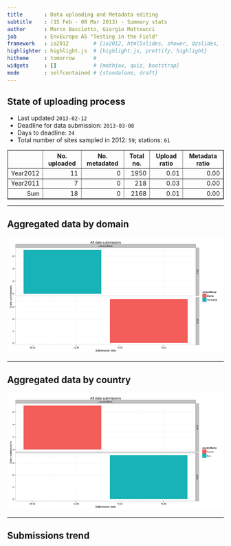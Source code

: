 ```yaml
---
title       : Data uploading and Metadata editing
subtitle    : (15 Feb - 08 Mar 2013) - Summary stats
author      : Marco Bascietto, Giorgio Matteucci
job         : EnvEurope A5 "Testing in the Field"
framework   : io2012        # {io2012, html5slides, shower, dzslides, ...}
highlighter : highlight.js  # {highlight.js, prettify, highlight}
hitheme     : tomorrow      # 
widgets     : []            # {mathjax, quiz, bootstrap}
mode        : selfcontained # {standalone, draft}
---
```













## State of uploading process

* Last updated ``2013-02-12``
* Deadline for data submission: `2013-03-08`
* Days to deadline: ``24``
* Total number of sites sampled in 2012: ``59``; stations: ``61``


<!-- html table generated in R 2.15.2 by xtable 1.7-0 package -->
<!-- Tue Feb 12 17:04:00 2013 -->
<TABLE border=1>
<TR> <TH>  </TH> <TH> No. uploaded </TH> <TH> No. metadated </TH> <TH> Total no. </TH> <TH> Upload ratio </TH> <TH> Metadata ratio </TH>  </TR>
  <TR> <TD align="right"> Year2012 </TD> <TD align="right">  11 </TD> <TD align="right">   0 </TD> <TD align="right"> 1950 </TD> <TD align="right"> 0.01 </TD> <TD align="right"> 0.00 </TD> </TR>
  <TR> <TD align="right"> Year2011 </TD> <TD align="right">   7 </TD> <TD align="right">   0 </TD> <TD align="right"> 218 </TD> <TD align="right"> 0.03 </TD> <TD align="right"> 0.00 </TD> </TR>
  <TR> <TD align="right"> Sum </TD> <TD align="right">  18 </TD> <TD align="right">   0 </TD> <TD align="right"> 2168 </TD> <TD align="right"> 0.01 </TD> <TD align="right"> 0.00 </TD> </TR>
   </TABLE>





---

## Aggregated data by domain

![plot of chunk aggrDataByDomain](figure/A5DAMU-1aggrDataByDomain.png) 


---

## Aggregated data by country

![plot of chunk aggrDatabyCountry](figure/A5DAMU-1aggrDatabyCountry.png) 



---

## Submissions trend
 

<!-- MotionChart generated in R 2.15.2 by googleVis 0.3.3 package -->
<!-- Tue Feb 12 17:04:01 2013 -->


<!-- jsHeader -->
<script type="text/javascript" src="http://www.google.com/jsapi">
</script>
<script type="text/javascript">
 
// jsData 
function gvisDataMotionChartID209161d3be09 ()
{
  var data = new google.visualization.DataTable();
  var datajson =
[
 [
 "SI000049",
new Date(2013,1,12),
1,
7,
"Austria",
"uploadedDate",
2011,
7,
"Terrestrial" 
],
[
 "SI001246",
new Date(2013,1,12),
1,
11,
"Italy",
"uploadedDate",
2012,
11,
"Marine" 
] 
];
data.addColumn('string','siteLTERCode');
data.addColumn('date','submissionDate');
data.addColumn('number','submissionRatio');
data.addColumn('number','parameterNum');
data.addColumn('string','countryName');
data.addColumn('string','action');
data.addColumn('number','year');
data.addColumn('number','totParameters');
data.addColumn('string','domainName');
data.addRows(datajson);
return(data);
}
 
// jsDrawChart
function drawChartMotionChartID209161d3be09() {
  var data = gvisDataMotionChartID209161d3be09();
  var options = {};
options["width"] =    600;
options["height"] =    500;

     var chart = new google.visualization.MotionChart(
       document.getElementById('MotionChartID209161d3be09')
     );
     chart.draw(data,options);
    

}
  
 
// jsDisplayChart 
function displayChartMotionChartID209161d3be09()
{
  google.load("visualization", "1", { packages:["motionchart"] }); 
  google.setOnLoadCallback(drawChartMotionChartID209161d3be09);
}
 
// jsChart 
displayChartMotionChartID209161d3be09()
 
<!-- jsFooter -->  
//-->
</script>
 
<!-- divChart -->
  
<div id="MotionChartID209161d3be09"
  style="width: 600px; height: 500px;">
</div>







